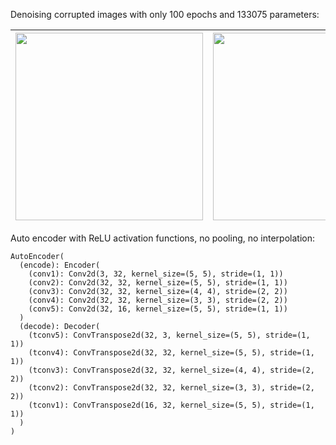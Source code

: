 Denoising corrupted images with only $100$ epochs and $133075$ parameters:

| <img src="https://github.com/Zenchiyu/deep-learning-implementations/assets/49496107/bee4eebb-7d4c-4e20-9b57-2baf516edb59" width=300> | <img src="https://github.com/Zenchiyu/deep-learning-implementations/assets/49496107/a96879a6-a5df-4a6c-b961-a5118f7130a0" width=300> | <img src="https://github.com/Zenchiyu/deep-learning-implementations/assets/49496107/723dafd1-2c12-4527-a13e-2a0fb17ed667" width=300>
|:--:| :--:| :--:| 

Auto encoder with ReLU activation functions, no pooling, no interpolation:
```
AutoEncoder(
  (encode): Encoder(
    (conv1): Conv2d(3, 32, kernel_size=(5, 5), stride=(1, 1))
    (conv2): Conv2d(32, 32, kernel_size=(5, 5), stride=(1, 1))
    (conv3): Conv2d(32, 32, kernel_size=(4, 4), stride=(2, 2))
    (conv4): Conv2d(32, 32, kernel_size=(3, 3), stride=(2, 2))
    (conv5): Conv2d(32, 16, kernel_size=(5, 5), stride=(1, 1))
  )
  (decode): Decoder(
    (tconv5): ConvTranspose2d(32, 3, kernel_size=(5, 5), stride=(1, 1))
    (tconv4): ConvTranspose2d(32, 32, kernel_size=(5, 5), stride=(1, 1))
    (tconv3): ConvTranspose2d(32, 32, kernel_size=(4, 4), stride=(2, 2))
    (tconv2): ConvTranspose2d(32, 32, kernel_size=(3, 3), stride=(2, 2))
    (tconv1): ConvTranspose2d(16, 32, kernel_size=(5, 5), stride=(1, 1))
  )
)
```
